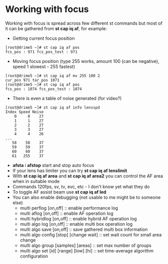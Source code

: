 # Working with focus

Working with focus is spread across few different st commands but most of it can be gathered from **st cap iq af**, for example:
  - Getting current focus position
```
[root@drime5 ~]# st cap iq af pos
fcs_pos : 971 fcs_pos_test : 971
```
  - Moving focus position (type 255 works, amount 100 (can be negative), speed 1 slowest - 255 fastest) 
```
[root@drime5 ~]# st cap iq af mv 255 100 2
cur_pos 971 tar_pos 1071
[root@drime5 ~]# st cap iq af pos         
fcs_pos : 1074 fcs_pos_test : 1074
```
  - There is even a table of noise generated (for video?)
```
[root@drime5 ~]# st cap iq af info lensspd
Index Speed Noise
    0     0    27
    1     1    27
    2     2    27
    3     3    27
    4     4    26
...
   58    58    37
   59    59    37
   60    60    37
   61   255    37
```
  - **afsta** i **afstop** start and stop auto focus
  - If your lens has limiter you can try **st cap iq af lenslimit**
  - With **st cap iq af area** and **st cap iq af area2** you can control the AF area when in suitable mode
  - Commands 120fps, sv, tv, evc, etc - I don't know yet what they do
  - To toggle AF assist beam use **st cap iq af led**
  - You can also enable debugging (not usable to me might be to someone else)
    - multi perflog [on,off] :: enable performance log
    - multi aflog [on,off] :: enable AF operation log
    - multi hybridlog [on,off] :: enable hybrid AF operation log
    - multi algo log [on,off] :: enable multi box operation log
    - multi algo save [on,off] :: save gathered multi box information
    - multi algo config [stop] [change wait] :: set wait count for small area change
    - multi algo group [samples] [areas] :: set max number of groups
    - multi algo set [id] [range] [low] [hi] :: set time-average algorithm configuration
